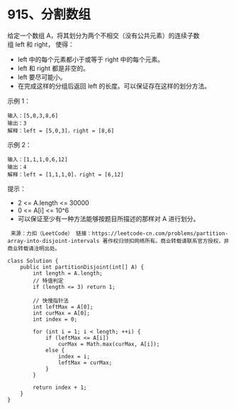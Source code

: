 915、分割数组
===
给定一个数组 A，将其划分为两个不相交（没有公共元素）的连续子数组 left 和 right， 使得：<br>
* left 中的每个元素都小于或等于 right 中的每个元素。
* left 和 right 都是非空的。
* left 要尽可能小。
* 在完成这样的分组后返回 left 的长度。可以保证存在这样的划分方法。

示例 1：<br>
```
输入：[5,0,3,8,6]
输出：3
解释：left = [5,0,3]，right = [8,6]
```
示例 2：<br>
```
输入：[1,1,1,0,6,12]
输出：4
解释：left = [1,1,1,0]，right = [6,12]
```
提示：<br>
* 2 <= A.length <= 30000
* 0 <= A[i] <= 10^6
* 可以保证至少有一种方法能够按题目所描述的那样对 A 进行划分。

``
来源：力扣（LeetCode）
链接：https://leetcode-cn.com/problems/partition-array-into-disjoint-intervals
著作权归领扣网络所有。商业转载请联系官方授权，非商业转载请注明出处。``

```
class Solution {
    public int partitionDisjoint(int[] A) {
        int length = A.length;
        // 特值判定
        if (length <= 3) return 1;

        // 快慢指针法
        int leftMax = A[0];
        int curMax = A[0];
        int index = 0;

        for (int i = 1; i < length; ++i) {
            if (leftMax <= A[i]) 
                curMax = Math.max(curMax, A[i]);
            else {
                index = i;
                leftMax = curMax;
            }
        }

        return index + 1;
    }
}
```
